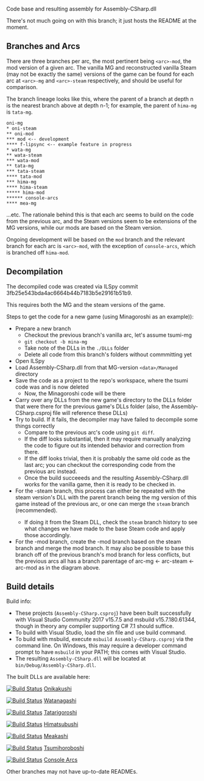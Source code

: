 Code base and resulting assembly for Assembly-CSharp.dll

There's not much going on with this branch; it just hosts the README at the moment.

## Branches and Arcs

There are three branches per arc, the most pertinent being `<arc>-mod`, the mod version of a given arc. The vanilla MG and reconstructed vanilla Steam (may not be exactly the same) versions of the game can be found for each arc at `<arc>-mg` and `<arc>-steam` respectively, and should be useful for comparison.

The branch lineage looks like this, where the parent of a branch at depth n is the nearest branch above at depth n-1; for example, the parent of `hima-mg` is `tata-mg`.

```
oni-mg
* oni-steam
** oni-mod
*** mod <-- development
**** f-lipsync <-- example feature in progress
* wata-mg
** wata-steam
*** wata-mod
** tata-mg
*** tata-steam
**** tata-mod
*** hima-mg
**** hima-steam
***** hima-mod
****** console-arcs
**** mea-mg
```

...etc. The rationale behind this is that each arc seems to build on the code from the previous arc, and the Steam versions seem to be extensions of the MG versions, while our mods are based on the Steam version.

Ongoing development will be based on the `mod` branch and the relevant branch for each arc is `<arc>-mod`, with the exception of `console-arcs`, which is branched off `hima-mod`.

## Decompilation

The decompiled code was created via ILSpy commit 3fb25e543bda4ac6664b44b7183b5e29161b51b9.

This requires both the MG and the steam versions of the game.

Steps to get the code for a new game (using Minagoroshi as an example)):
* Prepare a new branch
  * Checkout the previous branch's vanilla arc, let's assume tsumi-mg
  * `git checkout -b mina-mg`
  * Take note of the DLLs in the `./DLLs` folder
  * Delete all code from this branch's folders without commmitting yet
* Open ILSpy
* Load Assembly-CSharp.dll from that MG-version `<data>/Managed` directory
* Save the code as a project to the repo's workspace, where the tsumi code was and is now deleted
  * Now, the Minagoroshi code will be there
* Carry over any DLLs from the new game's <Managed> directory to the DLLs folder that were there for the previous game's DLLs folder (also, the Assembly-CSharp.csproj file will reference these DLLs)
* Try to build.  If it fails, the decompiler may have failed to decompile some things correctly
  * Compare to the previous arc's code using `git diff`.
  * If the diff looks substantial, then it may require manually analyzing the code to figure out its intended behavior and correction from there.
  * If the diff looks trivial, then it is probably the same old code as the last arc; you can checkout the corresponding code from the previous arc instead.
  * Once the build succeeeds and the resulting Assembly-CSharp.dll works for the vanilla game, then it is ready to be checked in.
* For the <arc>-steam branch, this process can either be repeated with the steam version's DLL with the parent branch being the mg version of this game instead of the previous arc, or one can merge the `steam` branch (recommended).
  * If doing it from the Steam DLL, check the `steam` branch history to see what changes we have made to the base Steam code and apply those accordingly.
* For the <arc>-mod branch, create the <arc>-mod branch based on the steam branch and merge the mod branch.  It may also be possible to base this branch off of the previous branch's mod branch for less conflicts, but the previous arcs all has a branch parentage of arc-mg <- arc-steam <- arc-mod as in the diagram above.

## Build details

Build info:
* These projects (`Assembly-CSharp.csproj`) have been built successfully with Visual Studio Community 2017 v15.7.5 and msbuild v15.7.180.61344, though in theory any compiler supporting C# 7.1 should suffice.
* To build with Visual Studio, load the sln file and use build command.
* To build with msbuild, execute `msbuild Assembly-CSharp.csproj` via the command line.  On Windows, this may require a developer command prompt to have `msbuild` in your PATH; this comes with Visual Studio.
* The resulting `Assembly-CSharp.dll` will be located at `bin/Debug/Assembly-CSharp.dll`.

The built DLLs are available here:

[![Build Status](https://travis-ci.com/07th-mod/higurashi-assembly.svg?branch=oni-mod)](https://travis-ci.com/07th-mod/higurashi-assembly) [Onikakushi](https://07th-mod.com/higurashi_dlls/onikakushi/Assembly-CSharp.dll)

[![Build Status](https://travis-ci.com/07th-mod/higurashi-assembly.svg?branch=wata-mod)](https://travis-ci.com/07th-mod/higurashi-assembly) [Watanagashi](https://07th-mod.com/higurashi_dlls/watanagashi/Assembly-CSharp.dll)

[![Build Status](https://travis-ci.com/07th-mod/higurashi-assembly.svg?branch=tata-mod)](https://travis-ci.com/07th-mod/higurashi-assembly) [Tatarigoroshi](https://07th-mod.com/higurashi_dlls/tatarigoroshi/Assembly-CSharp.dll)

[![Build Status](https://travis-ci.com/07th-mod/higurashi-assembly.svg?branch=hima-mod)](https://travis-ci.com/07th-mod/higurashi-assembly) [Himatsubushi](https://07th-mod.com/higurashi_dlls/himatsubushi/Assembly-CSharp.dll)

[![Build Status](https://travis-ci.com/07th-mod/higurashi-assembly.svg?branch=mea-mod)](https://travis-ci.com/07th-mod/higurashi-assembly) [Meakashi](https://07th-mod.com/higurashi_dlls/meakashi/Assembly-CSharp.dll)

[![Build Status](https://travis-ci.com/07th-mod/higurashi-assembly.svg?branch=tsumi-mod)](https://travis-ci.com/07th-mod/higurashi-assembly) [Tsumihoroboshi](https://07th-mod.com/higurashi_dlls/tsumihoroboshi/Assembly-CSharp.dll)

[![Build Status](https://travis-ci.com/07th-mod/higurashi-assembly.svg?branch=console-arcs)](https://travis-ci.com/07th-mod/higurashi-assembly) [Console Arcs](https://07th-mod.com/higurashi_dlls/consolearcs/Assembly-CSharp.dll)

Other branches may not have up-to-date READMEs.
